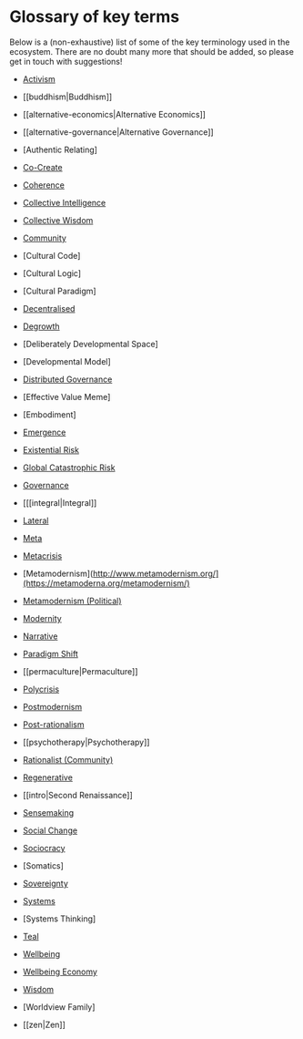 # Glossary of key terms

Below is a (non-exhaustive) list of some of the key terminology used in the ecosystem. There are no doubt many more that should be added, so please get in touch with suggestions!

-   [Activism](https://en.wikipedia.org/wiki/Activism)

-   [[buddhism|Buddhism]]

-   [[alternative-economics|Alternative Economics]]

-   [[alternative-governance|Alternative Governance]]

-   [Authentic Relating]

-   [Co-Create](https://www.thedesigngym.com/beyond-buzzword-co-create-even-mean/)

-   [Coherence](https://www.merriam-webster.com/dictionary/coherence)

-   [Collective Intelligence](https://en.wikipedia.org/wiki/Collective_intelligence)

-   [Collective Wisdom](https://www.definitions.net/definition/collective+wisdom)

-   [Community](https://dictionary.cambridge.org/dictionary/english/community)

-   [Cultural Code]

-   [Cultural Logic]

-   [Cultural Paradigm]

-   [Decentralised](https://en.wikipedia.org/wiki/Decentralization)

-   [Degrowth](https://en.wikipedia.org/wiki/Degrowth)

-   [Deliberately Developmental Space]

-   [Developmental Model]

-   [Distributed Governance](https://lifeitself.org/blog/2022/04/08/mapping-metamodern-alternative-governance#distributed-governance-1)

-   [Effective Value Meme]

-   [Embodiment]

-   [Emergence](https://en.wikipedia.org/wiki/Emergence)

-   [Existential Risk](https://forum.effectivealtruism.org/topics/existential-risk?tab=wiki)

-   [Global Catastrophic Risk](https://forum.effectivealtruism.org/topics/global-catastrophic-risk)

-   [Governance](https://en.wikipedia.org/wiki/Governance)

-   [[[integral|Integral]]

-   [Lateral](https://en.wikipedia.org/wiki/Lateral_thinking)

-   [Meta](https://en.wikipedia.org/wiki/Meta)

-   [Metacrisis](https://www.cusp.ac.uk/themes/m/blog-jr-meta-crisis/)

-   [Metamodernism](http://www.metamodernism.org/](https://metamoderna.org/metamodernism/)

-   [Metamodernism (Political)](https://www.brendangrahamdempsey.com/post/political-metamodernism?fbclid=IwAR1MtPR6emWVZxrxwR-Em5pzJzQFF3EhTXEjky4bL0rJYFmZayRLBYZaO70)

-   [Modernity](https://en.wikipedia.org/wiki/Modernity)

-   [Narrative](https://thenewnarrative.org/)

-   [Paradigm Shift](https://dictionary.cambridge.org/dictionary/english/paradigm-shift)

-   [[permaculture|Permaculture]]

-   [Polycrisis](https://www.realitystudies.co/p/explaining-polycrisis-and-metacrisis)

-   [Postmodernism](https://en.wikipedia.org/wiki/Postmodernism)

-   [Post-rationalism](https://postrationalism.org/)

-   [[psychotherapy|Psychotherapy]]

-   [Rationalist (Community)](https://forum.effectivealtruism.org/topics/rationality-community)

-   [Regenerative](https://www.merriam-webster.com/dictionary/regenerative)

-   [[intro|Second Renaissance]]

-   [Sensemaking](https://cognitive-edge.com/blog/what-is-sense-making/)

-   [Social Change](https://www.cliffsnotes.com/study-guides/sociology/social-change-and-movements/social-change-defined)

-   [Sociocracy](https://lifeitself.org/blog/2022/04/08/mapping-metamodern-alternative-governance#sociocracy-1)

-   [Somatics]

-   [Sovereignty](https://futurethinkers.org/developing-self-sovereignty/)

-   [Systems](https://en.wikipedia.org/wiki/Systems_science)

-   [Systems Thinking]

-   [Teal](https://en.wikipedia.org/wiki/Teal_organisation)

-   [Wellbeing](https://www.psychologytoday.com/ie/blog/click-here-happiness/201901/what-is-well-being-definition-types-and-well-being-skills)

-   [Wellbeing Economy](https://en.wikipedia.org/wiki/Wellbeing_economy)

-   [Wisdom](https://dictionary.cambridge.org/dictionary/english/wisdom)

-   [Worldview Family]

-   [[zen|Zen]]
